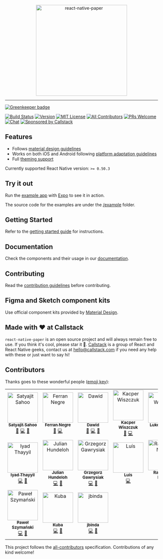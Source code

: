 <p align="center">
  <img alt="react-native-paper" src="docs/assets/images/paper-logo.svg?sanitize=true" width="300">
</p>
<!-- <p align="center">
  Material design for React Native.<br/>
  <a href="https://reactnativepaper.com">reactnativepaper.com</a>
</p> -->

---

[![Greenkeeper badge](https://badges.greenkeeper.io/callstack/react-native-paper.svg)](https://greenkeeper.io/)

[![Build Status][build-badge]][build]
[![Version][version-badge]][package]
[![MIT License][license-badge]][license]
[![All Contributors][all-contributors-badge]][all-contributors]
[![PRs Welcome][prs-welcome-badge]][prs-welcome]
[![Chat][chat-badge]][chat]
[![Sponsored by Callstack][callstack-badge]][callstack]

## Features

- Follows [material design guidelines](https://material.io/guidelines/)
- Works on both iOS and Android following [platform adaptation guidelines](https://material.io/design/platform-guidance/cross-platform-adaptation.html)
- Full [theming support](https://callstack.github.io/react-native-paper/theming.html)

Currently supported React Native version: `>= 0.50.3`

## Try it out

Run the [example app](https://snack.expo.io/@react-native-paper/github.com-callstack-react-native-paper:example) with [Expo](https://expo.io/) to see it in action.

The source code for the examples are under the [/example](/example) folder.

## Getting Started

Refer to the [getting started guide](https://callstack.github.io/react-native-paper/getting-started.html) for instructions.

## Documentation

Check the components and their usage in our [documentation](https://callstack.github.io/react-native-paper/index.html).

## Contributing

Read the [contribution guidelines](/CONTRIBUTING.md) before contributing.

## Figma and Sketch component kits

Use official component kits provided by [Material Design](https://material.io/resources). 

## Made with ❤️ at Callstack

`react-native-paper` is an open source project and will always remain free to use. If you think it's cool, please star it 🌟. [Callstack][callstack-readme-with-love] is a group of React and React Native geeks, contact us at [hello@callstack.com](mailto:hello@callstack.com) if you need any help with these or just want to say hi!

<!-- badges -->

[build-badge]: https://img.shields.io/circleci/project/github/callstack/react-native-paper/main.svg?style=flat-square
[build]: https://circleci.com/gh/callstack/react-native-paper
[version-badge]: https://img.shields.io/npm/v/react-native-paper.svg?style=flat-square
[package]: https://www.npmjs.com/package/react-native-paper
[license-badge]: https://img.shields.io/npm/l/react-native-paper.svg?style=flat-square
[license]: https://opensource.org/licenses/MIT
[all-contributors-badge]: https://img.shields.io/badge/all_contributors-1-orange.svg?style=flat-square
[all-contributors]: #contributors
[prs-welcome-badge]: https://img.shields.io/badge/PRs-welcome-brightgreen.svg?style=flat-square
[prs-welcome]: http://makeapullrequest.com
[chat-badge]: https://img.shields.io/discord/426714625279524876.svg?style=flat-square&colorB=758ED3
[chat]: https://discord.gg/zwR2Cdh
[callstack-badge]: https://callstack.com/images/callstack-badge.svg
[callstack]: https://callstack.com/open-source/?utm_source=github.com&utm_medium=referral&utm_campaign=react-native-paper&utm_term=readme-badge
[callstack-readme-with-love]: https://callstack.com/?utm_source=github.com&utm_medium=referral&utm_campaign=react-native-paper&utm_term=readme-with-love

## Contributors

Thanks goes to these wonderful people ([emoji key](https://github.com/all-contributors/all-contributors#emoji-key)):

<!-- ALL-CONTRIBUTORS-LIST:START - Do not remove or modify this section -->
<!-- prettier-ignore -->
<table>
  <tr>
    <td align="center"><a href="https://twitter.com/@satya164"><img src="https://avatars2.githubusercontent.com/u/1174278?v=4" width="100px;" alt="Satyajit Sahoo"/><br /><sub><b>Satyajit Sahoo</b></sub></a><br /><a href="#ideas-satya164" title="Ideas, Planning, & Feedback">🤔</a> <a href="https://github.com/callstack/react-native-paper/commits?author=satya164" title="Code">💻</a> <a href="https://github.com/callstack/react-native-paper/commits?author=satya164" title="Documentation">📖</a></td>
    <td align="center"><a href="https://ferrannp.com/"><img src="https://avatars2.githubusercontent.com/u/774577?v=4" width="100px;" alt="Ferran Negre"/><br /><sub><b>Ferran Negre</b></sub></a><br /><a href="#ideas-ferrannp" title="Ideas, Planning, & Feedback">🤔</a> <a href="https://github.com/callstack/react-native-paper/commits?author=ferrannp" title="Code">💻</a></td>
    <td align="center"><a href="http://dawidurbaniak.pl"><img src="https://avatars3.githubusercontent.com/u/18584155?v=4" width="100px;" alt="Dawid"/><br /><sub><b>Dawid</b></sub></a><br /><a href="#ideas-Trancever" title="Ideas, Planning, & Feedback">🤔</a> <a href="https://github.com/callstack/react-native-paper/commits?author=Trancever" title="Code">💻</a> <a href="https://github.com/callstack/react-native-paper/commits?author=Trancever" title="Documentation">📖</a></td>
    <td align="center"><a href="https://twitter.com/esemesek"><img src="https://avatars2.githubusercontent.com/u/9092510?v=4" width="100px;" alt="Kacper Wiszczuk"/><br /><sub><b>Kacper Wiszczuk</b></sub></a><br /><a href="#ideas-Esemesek" title="Ideas, Planning, & Feedback">🤔</a> <a href="https://github.com/callstack/react-native-paper/commits?author=Esemesek" title="Code">💻</a></td>
    <td align="center"><a href="https://medium.com/@_happiryu"><img src="https://avatars1.githubusercontent.com/u/22746080?v=4" width="100px;" alt="Luke Walczak"/><br /><sub><b>Luke Walczak</b></sub></a><br /><a href="https://github.com/callstack/react-native-paper/commits?author=lukewalczak" title="Code">💻</a> <a href="https://github.com/callstack/react-native-paper/commits?author=lukewalczak" title="Documentation">📖</a></td>
    <td align="center"><a href="https://github.com/ahmedlhanafy"><img src="https://avatars2.githubusercontent.com/u/7052827?v=4" width="100px;" alt="Ahmed Elhanafy"/><br /><sub><b>Ahmed Elhanafy</b></sub></a><br /><a href="#ideas-ahmedlhanafy" title="Ideas, Planning, & Feedback">🤔</a> <a href="https://github.com/callstack/react-native-paper/commits?author=ahmedlhanafy" title="Code">💻</a></td>
    <td align="center"><a href="https://github.com/kpsroka"><img src="https://avatars0.githubusercontent.com/u/24893014?v=4" width="100px;" alt="K. P. Sroka"/><br /><sub><b>K. P. Sroka</b></sub></a><br /><a href="https://github.com/callstack/react-native-paper/commits?author=kpsroka" title="Code">💻</a> <a href="https://github.com/callstack/react-native-paper/commits?author=kpsroka" title="Documentation">📖</a></td>
  </tr>
  <tr>
    <td align="center"><a href="https://github.com/iyadthayyil"><img src="https://avatars2.githubusercontent.com/u/11161020?v=4" width="100px;" alt="Iyad Thayyil"/><br /><sub><b>Iyad Thayyil</b></sub></a><br /><a href="https://github.com/callstack/react-native-paper/commits?author=iyadthayyil" title="Code">💻</a> <a href="https://github.com/callstack/react-native-paper/commits?author=iyadthayyil" title="Documentation">📖</a></td>
    <td align="center"><a href="http://hundeloh-consulting.ch/"><img src="https://avatars1.githubusercontent.com/u/5358638?v=4" width="100px;" alt="Julian Hundeloh"/><br /><sub><b>Julian Hundeloh</b></sub></a><br /><a href="https://github.com/callstack/react-native-paper/commits?author=jaulz" title="Code">💻</a> <a href="https://github.com/callstack/react-native-paper/commits?author=jaulz" title="Documentation">📖</a></td>
    <td align="center"><a href="https://www.linkedin.com/in/grzegorzgawrysiak/"><img src="https://avatars3.githubusercontent.com/u/7827311?v=4" width="100px;" alt="Grzegorz Gawrysiak"/><br /><sub><b>Grzegorz Gawrysiak</b></sub></a><br /><a href="https://github.com/callstack/react-native-paper/commits?author=gawrysiak" title="Code">💻</a> <a href="https://github.com/callstack/react-native-paper/commits?author=gawrysiak" title="Documentation">📖</a></td>
    <td align="center"><a href="https://github.com/luissmg"><img src="https://avatars2.githubusercontent.com/u/20660551?v=4" width="100px;" alt="Luís"/><br /><sub><b>Luís</b></sub></a><br /><a href="https://github.com/callstack/react-native-paper/commits?author=luissmg" title="Code">💻</a></td>
    <td align="center"><a href="https://raajnadar.in"><img src="https://avatars1.githubusercontent.com/u/17236768?v=4" width="100px;" alt="Rajendran Nadar"/><br /><sub><b>Rajendran Nadar</b></sub></a><br /><a href="https://github.com/callstack/react-native-paper/commits?author=raajnadar" title="Code">💻</a></td>
    <td align="center"><a href="https://github.com/brentvatne"><img src="https://avatars2.githubusercontent.com/u/90494?v=4" width="100px;" alt="Brent Vatne"/><br /><sub><b>Brent Vatne</b></sub></a><br /><a href="https://github.com/callstack/react-native-paper/commits?author=brentvatne" title="Code">💻</a></td>
    <td align="center"><a href="https://jukben.cz"><img src="https://avatars3.githubusercontent.com/u/8135252?v=4" width="100px;" alt="Jakub Beneš"/><br /><sub><b>Jakub Beneš</b></sub></a><br /><a href="https://github.com/callstack/react-native-paper/commits?author=jukben" title="Code">💻</a></td>
  </tr>
  <tr>
    <td align="center"><a href="https://twitter.com/_panpawel"><img src="https://avatars3.githubusercontent.com/u/3886886?v=4" width="100px;" alt="Paweł Szymański"/><br /><sub><b>Paweł Szymański</b></sub></a><br /><a href="https://github.com/callstack/react-native-paper/commits?author=pan-pawel" title="Code">💻</a> <a href="https://github.com/callstack/react-native-paper/commits?author=pan-pawel" title="Documentation">📖</a></td>
    <td align="center"><a href="https://github.com/jaysbytes"><img src="https://avatars1.githubusercontent.com/u/11561585?v=4" width="100px;" alt="Kuba"/><br /><sub><b>Kuba</b></sub></a><br /><a href="https://github.com/callstack/react-native-paper/commits?author=jaysbytes" title="Code">💻</a> <a href="#ideas-jaysbytes" title="Ideas, Planning, & Feedback">🤔</a></td>
    <td align="center"><a href="https://github.com/jbinda"><img src="https://avatars2.githubusercontent.com/u/21242757?v=4" width="100px;" alt="jbinda"/><br /><sub><b>jbinda</b></sub></a><br /><a href="https://github.com/callstack/react-native-paper/commits?author=jbinda" title="Code">💻</a> <a href="#ideas-jbinda" title="Ideas, Planning, & Feedback">🤔</a></td>
  </tr>
</table>

<!-- ALL-CONTRIBUTORS-LIST:END -->

This project follows the [all-contributors](https://github.com/all-contributors/all-contributors) specification. Contributions of any kind welcome!
